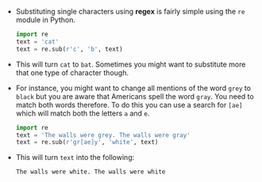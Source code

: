 - Substituting single characters using **regex** is fairly simple using the `re` module in Python.

	```python
	import re
	text = 'cat'
	text = re.sub(r'c', 'b', text)
	```

- This will turn `cat` to `bat`. Sometimes you might want to substitute more that one type of character though.

- For instance, you might want to change all mentions of the word `grey` to `black` but you are aware that Americans spell the word `gray`. You need to match both words therefore. To do this you can use a search for `[ae]` which will match both the letters `a` and `e`.

	```python
	import re
	text = 'The walls were grey. The walls were gray'
	text = re.sub(r'gr[ae]y', 'white', text)
	```

- This will turn `text` into the following:
  ```python
  The walls were white. The walls were white
  ```
